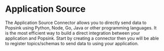 # Application Source
The Application Source Connector allows you to directly send data to Popsink using Python, Node, Go, Java or other programming languages. It is the most efficient way to build a direct integration between your application and Popsink. Start by creating a connector then you will be able to register topics/schemas to send data to using your application.